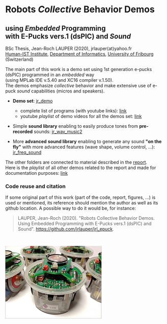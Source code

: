 # Robots *Collective* Behavior Demos 

## using *Embedded* Programming <br/>with E-Pucks vers.1 (dsPIC) and *Sound*

BSc Thesis, Jean-Roch LAUPER (2020), jrlauper(at)yahoo.fr <br/>
[Human-IST Institute](http://human-ist.unifr.ch/), [Department of Informatics](http://diuf.unifr.ch), [University of Fribourg](http://www.unifr.ch) (Switzerland)

The main part of this work is a demo set using 1st generation e-pucks (dsPIC) programmed in an *embedded* way <br/>
(using MPLab IDE v.5.40 and XC16 compiler v.1.50). <br/>
The demos emphasize *collective* behavior and make extensive use of e-puck *sound* capabilities (micros and speakers). 

- **Demo set**: [jr_demo](https://github.com/jrlauper/jrl_epuck/tree/master/jr_demo)
    - complete list of programs (with youtube links): [link](https://github.com/jrlauper/jrl_epuck/blob/master/jr_demo/programs-list.md)
    - youtube *playlist* of demo videos for all the demos set: [link](https://www.youtube.com/playlist?list=PLrscHgSUZPdr38tirAsB4_4Q93khKP9Rv)

- Simple **sound library** enabling to easily produce tones from **pre-recorded** sounds: [jr_wav_music2](https://github.com/jrlauper/jrl_epuck/tree/master/jr_wav_music2)
- More **advanced** **sound library** enabling to generate any sound **"on the fly"** with more advanced features (wave shape, volume control, ...): [jr_freq_sound](https://github.com/jrlauper/jrl_epuck/tree/master/jr_freq_sound)

The other folders are connected to material described in the [report](https://github.com/jrlauper/jrl_epuck/blob/master/Lauper%20(2020).%20E-pucks.%20Report.pdf). <br/>
Here is the *playlist* of all other demos related to the report and made for documentation purposes: [link](https://www.youtube.com/playlist?list=PLrscHgSUZPdrjsOhXDUBphgNyq3NGuZ5R)

### Code reuse and citation

If some original part of this work (part of the code, report, figures, ...) is used or mentioned, its reference should mention the author as well as its github location. A possible way to do it would be, for instance: 

> LAUPER, Jean-Roch (2020). "Robots Collective Behavior Demos. Using Embedded Programming with E-Pucks vers.1 (dsPIC) and Sound". <https://github.com/jrlauper/jrl_epuck>.

<br/>

![e-puck](image.jpg)



